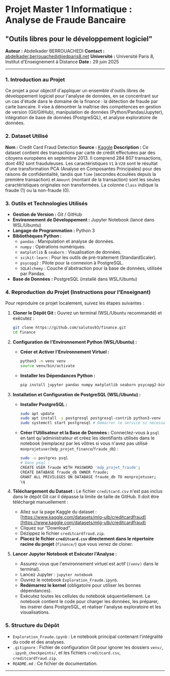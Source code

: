 # Projet Master 1 Informatique : Analyse de Fraude Bancaire

## "Outils libres pour le développement logiciel"

**Auteur :** Abdelkader BERROUACHEDI
**Contact :** abdelkader.berrouachedi@iedparis8.net
**Université :** Université Paris 8, Institut d'Enseignement à Distance
**Date :** 29 juin 2025

---

### 1. Introduction au Projet

Ce projet a pour objectif d'appliquer un ensemble d'outils libres de développement logiciel pour l'analyse de données, en se concentrant sur un cas d'étude dans le domaine de la finance : la détection de fraude par carte bancaire. Il vise à démontrer la maîtrise des compétences en gestion de version (Git/GitHub), manipulation de données (Python/Pandas/Jupyter), intégration de base de données (PostgreSQL), et analyse exploratoire de données.

### 2. Dataset Utilisé

**Nom :** Credit Card Fraud Detection
**Source :** [Kaggle](https://www.kaggle.com/datasets/mlg-ulb/creditcardfraud)
**Description :** Ce dataset contient des transactions par carte de crédit effectuées par des citoyens européens en septembre 2013. Il comprend 284 807 transactions, dont 492 sont frauduleuses. Les caractéristiques `V1` à `V28` sont le résultat d'une transformation PCA (Analyse en Composantes Principales) pour des raisons de confidentialité, tandis que `Time` (secondes écoulées depuis la première transaction) et `Amount` (montant de la transaction) sont les seules caractéristiques originales non transformées. La colonne `Class` indique la fraude (1) ou la non-fraude (0).

### 3. Outils et Technologies Utilisés

*   **Gestion de Version :** Git / GitHub
*   **Environnement de Développement :** Jupyter Notebook (lancé dans WSL/Ubuntu)
*   **Langage de Programmation :** Python 3
*   **Bibliothèques Python :**
    *   `pandas` : Manipulation et analyse de données.
    *   `numpy` : Opérations numériques.
    *   `matplotlib` & `seaborn` : Visualisation de données.
    *   `scikit-learn` : Pour les outils de pré-traitement (StandardScaler).
    *   `psycopg2` : Pilote pour la connexion à PostgreSQL.
    *   `SQLAlchemy` : Couche d'abstraction pour la base de données, utilisée par Pandas.
*   **Base de Données :** PostgreSQL (installé dans WSL/Ubuntu)

### 4. Reproduction du Projet (Instructions pour l'Enseignant)

Pour reproduire ce projet localement, suivez les étapes suivantes :

1.  **Cloner le Dépôt Git :**
    Ouvrez un terminal (WSL/Ubuntu recommandé) et exécutez :
    ```bash
    git clone https://github.com/salutos93/finance.git
    cd finance
    ```

2.  **Configuration de l'Environnement Python (WSL/Ubuntu) :**
    *   **Créer et Activer l'Environnement Virtuel :**
        ```bash
        python3 -m venv venv
        source venv/bin/activate
        ```
    *   **Installer les Dépendances Python :**
        ```bash
        pip install jupyter pandas numpy matplotlib seaborn psycopg2-binary scikit-learn sqlalchemy
        ```

3.  **Installation et Configuration de PostgreSQL (WSL/Ubuntu) :**
    *   **Installer PostgreSQL :**
        ```bash
        sudo apt update
        sudo apt install -y postgresql postgresql-contrib python3-venv
        sudo systemctl start postgresql # Démarrer le service si nécessaire
        ```
    *   **Créer l'Utilisateur et la Base de Données :**
        Connectez-vous à `psql` en tant qu'administrateur et créez les identifiants utilisés dans le notebook (remplacez par les vôtres si vous n'avez pas utilisé `monprojetuser`/`mdp_projet_finance`/`fraude_db`) :
        ```bash
        sudo -u postgres psql
        # Dans psql :
        CREATE USER fraude WITH PASSWORD 'mdp_projet_fraude';
        CREATE DATABASE fraude_db OWNER fraude;
        GRANT ALL PRIVILEGES ON DATABASE fraude_db TO monprojetuser;
        \q
        ```

4.  **Téléchargement du Dataset :**
    Le fichier `creditcard.csv` n'est pas inclus dans le dépôt Git car il dépasse la limite de taille de GitHub. Il doit être téléchargé manuellement :
    *   Allez sur la page Kaggle du dataset : [https://www.kaggle.com/datasets/mlg-ulb/creditcardfraud](https://www.kaggle.com/datasets/mlg-ulb/creditcardfraud)
    *   Cliquez sur "Download".
    *   Dézippez le fichier `creditcardfraud.zip`.
    *   **Placez le fichier `creditcard.csv` directement dans le répertoire racine du projet** (`finance/`) que vous venez de cloner.

5.  **Lancer Jupyter Notebook et Exécuter l'Analyse :**
    *   Assurez-vous que l'environnement virtuel est actif (`(venv)` dans le terminal).
    *   Lancez Jupyter : `jupyter notebook`
    *   Ouvrez le notebook `Exploration_Fraude.ipynb`.
    *   **Redémarrez le kernel** (obligatoire pour utiliser les bonnes dépendances).
    *   Exécutez toutes les cellules du notebook séquentiellement. Le notebook contient le code pour charger les données, les préparer, les insérer dans PostgreSQL, et réaliser l'analyse exploratoire et les visualisations.

### 5. Structure du Dépôt

*   `Exploration_Fraude.ipynb` : Le notebook principal contenant l'intégralité du code et des analyses.
*   `.gitignore` : Fichier de configuration Git pour ignorer les dossiers `venv/`, `.ipynb_checkpoints/`, et les fichiers `creditcard.csv`, `creditcardfraud.zip`.
*   `README.md` : Ce fichier de documentation.

---
